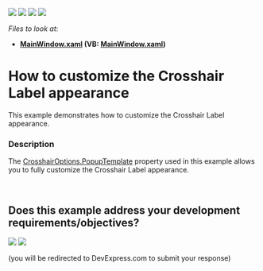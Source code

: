 <!-- default badges list -->
![](https://img.shields.io/endpoint?url=https://codecentral.devexpress.com/api/v1/VersionRange/128569687/16.2.3%2B)
[![](https://img.shields.io/badge/Open_in_DevExpress_Support_Center-FF7200?style=flat-square&logo=DevExpress&logoColor=white)](https://supportcenter.devexpress.com/ticket/details/T478135)
[![](https://img.shields.io/badge/📖_How_to_use_DevExpress_Examples-e9f6fc?style=flat-square)](https://docs.devexpress.com/GeneralInformation/403183)
[![](https://img.shields.io/badge/💬_Leave_Feedback-feecdd?style=flat-square)](#does-this-example-address-your-development-requirementsobjectives)
<!-- default badges end -->
<!-- default file list -->
*Files to look at*:

* **[MainWindow.xaml](./CS/CrosshairTemplateExample/MainWindow.xaml) (VB: [MainWindow.xaml](./VB/CrosshairTemplateExample/MainWindow.xaml))**
<!-- default file list end -->
# How to customize the Crosshair Label appearance


This example demonstrates how to customize the Crosshair Label appearance.


<h3>Description</h3>

The <a href="https://documentation.devexpress.com/#WPF/DevExpressXpfChartsCrosshairOptionsBase_PopupTemplatetopic">CrosshairOptions.PopupTemplate</a>&nbsp;property used in this example allows you to fully customize the Crosshair Label appearance.

<br/>


<!-- feedback -->
## Does this example address your development requirements/objectives?

[<img src="https://www.devexpress.com/support/examples/i/yes-button.svg"/>](https://www.devexpress.com/support/examples/survey.xml?utm_source=github&utm_campaign=wpf-chart-customize-the-crosshair-label-appearance&~~~was_helpful=yes) [<img src="https://www.devexpress.com/support/examples/i/no-button.svg"/>](https://www.devexpress.com/support/examples/survey.xml?utm_source=github&utm_campaign=wpf-chart-customize-the-crosshair-label-appearance&~~~was_helpful=no)

(you will be redirected to DevExpress.com to submit your response)
<!-- feedback end -->
